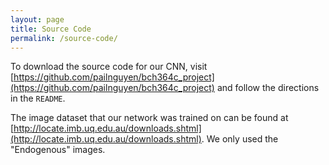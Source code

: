 ```yaml
---
layout: page
title: Source Code
permalink: /source-code/
---
```


To download the source code for our CNN, visit [https://github.com/pailnguyen/bch364c_project](https://github.com/pailnguyen/bch364c_project) and follow the directions in the `README`.

The image dataset that our network was trained on can be found at [http://locate.imb.uq.edu.au/downloads.shtml](http://locate.imb.uq.edu.au/downloads.shtml). We only used the "Endogenous" images.
